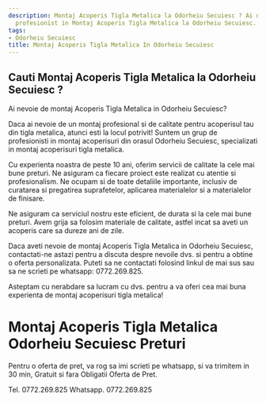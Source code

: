 ```yaml
---
description: Montaj Acoperis Tigla Metalica la Odorheiu Secuiesc ? Ai nevoie de un
  profesionist in Montaj Acoperis Tigla Metalica la Odorheiu Secuiesc. tel. 0772.269.825
tags:
- Odorheiu Secuiesc
title: Montaj Acoperis Tigla Metalica In Odorheiu Secuiesc
---
```



## Cauti Montaj Acoperis Tigla Metalica la Odorheiu Secuiesc ?

Ai nevoie de montaj Acoperis Tigla Metalica in Odorheiu Secuiesc? 

Daca ai nevoie de un montaj profesional si de calitate pentru acoperisul tau din tigla metalica, atunci esti la locul potrivit! Suntem un grup de profesionisti in montaj acoperisuri din orasul Odorheiu Secuiesc, specializati in montaj acoperisuri tigla metalica. 

Cu experienta noastra de peste 10 ani, oferim servicii de calitate la cele mai bune preturi. Ne asiguram ca fiecare proiect este realizat cu atentie si profesionalism. Ne ocupam si de toate detaliile importante, inclusiv de curatarea si pregatirea suprafetelor, aplicarea materialelor si a materialelor de finisare. 

Ne asiguram ca serviciul nostru este eficient, de durata si la cele mai bune preturi. Avem grija sa folosim materiale de calitate, astfel incat sa aveti un acoperis care sa dureze ani de zile. 

Daca aveti nevoie de montaj Acoperis Tigla Metalica in Odorheiu Secuiesc, contactati-ne astazi pentru a discuta despre nevoile dvs. si pentru a obtine o oferta personalizata. Puteti sa ne contactati folosind linkul de mai sus sau sa ne scrieti pe whatsapp: 0772.269.825. 

Asteptam cu nerabdare sa lucram cu dvs. pentru a va oferi cea mai buna experienta de montaj acoperisuri tigla metalica!

# Montaj Acoperis Tigla Metalica Odorheiu Secuiesc Preturi
Pentru o oferta de pret, va rog sa imi scrieti pe whatsapp, si va trimitem in 30 min, Gratuit si fara Obligatii Oferta de Pret.

Tel. 0772.269.825
Whatsapp. 0772.269.825